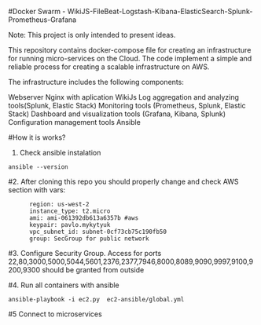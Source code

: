 #Docker Swarm - WikiJS-FileBeat-Logstash-Kibana-ElasticSearch-Splunk-Prometheus-Grafana

Note: This project is only intended to present ideas.

This repository contains docker-compose file for creating an infrastructure for running micro-services on the Cloud. The code implement a simple and reliable process for creating a scalable infrastructure on AWS.

The infrastructure includes the following components:

Webserver Nginx with aplication WikiJs
Log aggregation and analyzing tools(Splunk, Elastic Stack)
Monitoring tools (Prometheus, Splunk, Elastic Stack)
Dashboard and visualization tools (Grafana, Kibana, Splunk)
Configuration management tools Ansible

#How it is works?

1. Check ansible instalation
```
ansible --version
```

#2. After cloning this repo you should properly change and check AWS section with vars:
```
      region: us-west-2
      instance_type: t2.micro
      ami: ami-061392db613a6357b #aws
      keypair: pavlo.mykytyuk
      vpc_subnet_id: subnet-0cf73cb75c190fb50
      group: SecGroup for public network
``` 

#3. Configure Security Group.
Access for ports 22,80,3000,5000,5044,5601,2376,2377,7946,8000,8089,9090,9997,9100,9200,9300 should be granted from outside


#4. Run all containers with ansible
```
ansible-playbook -i ec2.py  ec2-ansible/global.yml
```

#5 Connect to microservices
